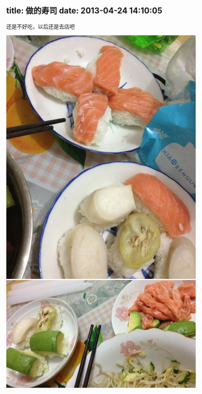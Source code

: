 title: 做的寿司
date: 2013-04-24 14:10:05
---

还是不好吃，以后还是去店吧

[![sushi0](/uploads/2013/04/sushi0.jpg)](/uploads/2013/04/sushi0.jpg) [![sushi1](/uploads/2013/04/sushi1.jpg)](/uploads/2013/04/sushi1.jpg)